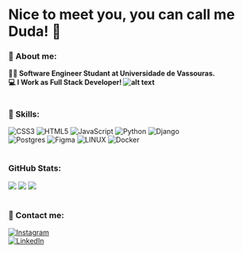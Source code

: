 # Nice to meet you, you can call me Duda! 🌈

### 👤 About me:
**👩‍💻 Software Engineer Studant at Universidade de Vassouras.<br>💻 I Work as Full Stack Developer! ![alt text](img/loading.gif)<br>**

#

### 🔧 Skills: 
![CSS3](https://img.shields.io/badge/css3-%231572B6.svg?style=for-the-badge&logo=css3&logoColor=white) 
![HTML5](https://img.shields.io/badge/html5-%23E34F26.svg?style=for-the-badge&logo=html5&logoColor=white) 
![JavaScript](https://img.shields.io/badge/javascript-%23323330.svg?style=for-the-badge&logo=javascript&logoColor=%23F7DF1E) 
![Python](https://img.shields.io/badge/python-3670A0?style=for-the-badge&logo=python&logoColor=ffdd54)
![Django](https://img.shields.io/badge/django-%23092E20.svg?style=for-the-badge&logo=django&logoColor=white)  
![Postgres](https://img.shields.io/badge/postgres-%23316192.svg?style=for-the-badge&logo=postgresql&logoColor=white)
![Figma](https://img.shields.io/badge/figma-%23F24E1E.svg?style=for-the-badge&logo=figma&logoColor=white) 
![LINUX](https://img.shields.io/badge/Linux-FCC624?style=for-the-badge&logo=linux&logoColor=black)
![Docker](https://img.shields.io/badge/docker-%230db7ed.svg?style=for-the-badge&logo=docker&logoColor=white)

#

### GitHub Stats:
![](https://github-readme-stats.vercel.app/api/top-langs/?username=me-cbr&theme=radical&hide_border=true&include_all_commits=true&count_private=true&layout=compact)
![](https://github-readme-stats.vercel.app/api?username=me-cbr&theme=radical&hide_border=true)
![](https://github-readme-streak-stats.herokuapp.com/?user=me-cbr&theme=radical&hide_border=true)


#

### 📩 Contact me:
[![Instagram](https://img.shields.io/badge/Instagram-%23E4405F.svg?logo=Instagram&logoColor=white)](https://www.instagram.com/mecoelho_/) <br>
[![LinkedIn](https://img.shields.io/badge/LinkedIn-%230077B5.svg?logo=linkedin&logoColor=white)](https://www.linkedin.com/in/maria-eduarda-coelho-barbosa-rocha-9486a7267/) <br>